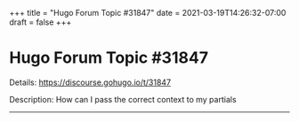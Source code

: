 +++
title = "Hugo Forum Topic #31847"
date = 2021-03-19T14:26:32-07:00
draft = false
+++
# Hugo Forum Topic #31847

Details: <https://discourse.gohugo.io/t/31847>

Description: How can I pass the correct context to my partials

---
